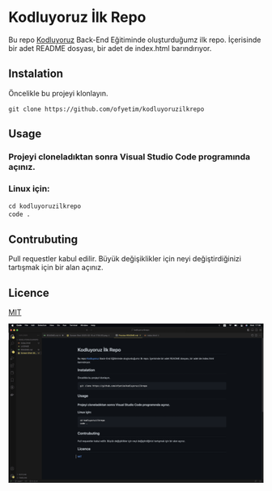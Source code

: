 # Kodluyoruz İlk Repo
Bu repo [Kodluyoruz](https://www.kodluyoruz.com) Back-End Eğitiminde oluşturduğumz ilk repo. İçerisinde bir adet README dosyası, bir adet de index.html barındırıyor.

## Instalation
Öncelikle bu projeyi klonlayın.
```
git clone https://github.com/ofyetim/kodluyoruzilkrepo
```
## Usage
### Projeyi cloneladıktan sonra Visual Studio Code programında açınız.
### Linux için:
```
cd kodluyoruzilkrepo
code .
```
## Contrubuting
Pull requestler kabul edilir. Büyük değişiklikler için neyi değiştirdiğinizi tartışmak için bir alan açınız.

## Licence
[MIT](https://mit-license.org/)

![README preview](Screen%20Shot%202023-02-15%20at%2017.56.01.png)
